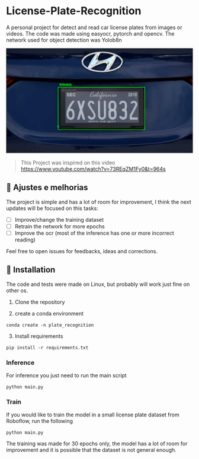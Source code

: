 # License-Plate-Recognition
A personal project for detect and read car license plates from images or videos.
The code was made using easyocr, pytorch and opencv.
The network used for object detection was Yolob8n

<img src="image/detection.png" alt="Project inference example">

> This Project was inspired on this video https://www.youtube.com/watch?v=73REqZM1Fy0&t=964s

## 🔨 Ajustes e melhorias 
The project is simple and has a lot of room for improvement, I think the next updates will be focused on this tasks:
- [ ] Improve/change the training dataset
- [ ] Retrain the network for more epochs
- [ ] Improve the ocr (most of the inference has one or more incorrect reading)

Feel free to open issues for feedbacks, ideas and corrections.

## 🚀 Installation
The code and tests were made on Linux, but probably will work just fine on other os.
1. Clone the repository

2. create a conda environment 
```
conda create -n plate_recognition
```
3. Install requirements
```
pip install -r requirements.txt
```
### Inference
For inference you just need to run the main script
```
python main.py
```
### Train
If you would like to train the model in a small license plate dataset from Roboflow, run the following
```
python main.py
```
The training was made for 30 epochs only, the model has a lot of room for improvement and it is possible that the dataset is not general enough.
